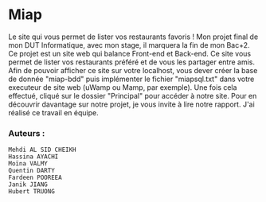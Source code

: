 # Miap
Le site qui vous permet de lister vos restaurants favoris !
Mon projet final de mon DUT Informatique, avec mon stage, il marquera la fin de mon Bac+2. Ce projet est un site web qui balance Front-end et Back-end. 
Ce site vous permet de lister vos restaurants préféré et de vous les partager entre amis. 
Afin de pouvoir afficher ce site sur votre localhost, vous dever créer la base de donnée "miap-bdd" puis implémenter le fichier "miapsql.txt" 
dans votre executeur de site web (uWamp ou Mamp, par exemple). Une fois cela effectué, cliqué sur le dossier "Principal" pour accéder à notre site.
Pour en découvrir davantage sur notre projet, je vous invite à lire notre rapport.
J'ai réalisé ce travail en équipe.


### Auteurs :
```
Mehdi AL SID CHEIKH
Hassina AYACHI
Moïna VALMY
Quentin DARTY
Fardeen POOREEA
Janik JIANG
Hubert TRUONG

